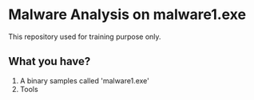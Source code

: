 # Malware Analysis on malware1.exe
This repository used for training purpose only.

## What you have?
1. A binary samples called 'malware1.exe'
2. Tools
